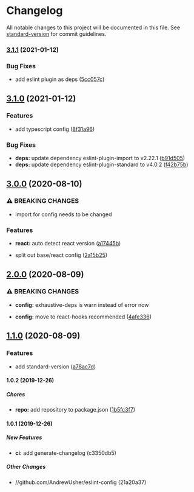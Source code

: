 # Changelog

All notable changes to this project will be documented in this file. See [standard-version](https://github.com/conventional-changelog/standard-version) for commit guidelines.

### [3.1.1](https://github.com/AndrewUsher/eslint-config/compare/v3.1.0...v3.1.1) (2021-01-12)


### Bug Fixes

* add eslint plugin as deps ([5cc057c](https://github.com/AndrewUsher/eslint-config/commit/5cc057c00e3bcf5ea86e5a49ea16a12ec13cb8b5))

## [3.1.0](https://github.com/AndrewUsher/eslint-config/compare/v3.0.0...v3.1.0) (2021-01-12)


### Features

* add typescript config ([8f31a96](https://github.com/AndrewUsher/eslint-config/commit/8f31a96b4a485152b3437dd0d1a2470c051ca558))


### Bug Fixes

* **deps:** update dependency eslint-plugin-import to v2.22.1 ([b91d505](https://github.com/AndrewUsher/eslint-config/commit/b91d5050c66a55c4572e9eca9fe92777520044d5))
* **deps:** update dependency eslint-plugin-standard to v4.0.2 ([f42b75b](https://github.com/AndrewUsher/eslint-config/commit/f42b75b2661e8b96f551d44d23c299a99a6d2534))

## [3.0.0](https://github.com/AndrewUsher/eslint-config/compare/v2.0.0...v3.0.0) (2020-08-10)


### ⚠ BREAKING CHANGES

* import for config needs to be changed

### Features

* **react:** auto detect react version ([a17445b](https://github.com/AndrewUsher/eslint-config/commit/a17445b2af3e0db7da306f1848450c978e03bd4d))


* split out base/react config ([2a15b25](https://github.com/AndrewUsher/eslint-config/commit/2a15b254fa67b44dc9e58db45d78bb5bf3504848))

## [2.0.0](https://github.com/AndrewUsher/eslint-config/compare/v1.1.0...v2.0.0) (2020-08-09)


### ⚠ BREAKING CHANGES

* **config:** exhaustive-deps is warn instead of error now

* **config:** move to react-hooks recommended ([4afe336](https://github.com/AndrewUsher/eslint-config/commit/4afe336456219e32b4b3df9026e83a21505de03a))

## [1.1.0](https://github.com/AndrewUsher/eslint-config/compare/v1.0.2...v1.1.0) (2020-08-09)


### Features

* add standard-version ([a78ac7d](https://github.com/AndrewUsher/eslint-config/commit/a78ac7d17650897a17ebd3943d297f45ac55e38b))

#### 1.0.2 (2019-12-26)

##### Chores

* **repo:**  add repository to package.json ([1b5fc3f7](https://github.com/AndrewUsher/eslint-config/commit/1b5fc3f72e7f47d2c4f42266b32fd3227d5e94a5))

#### 1.0.1 (2019-12-26)

##### New Features

* **ci:**  add generate-changelog (c3350db5)

##### Other Changes

* //github.com/AndrewUsher/eslint-config (21a20a37)
